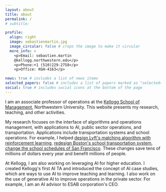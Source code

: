 ```yaml
---
layout: about
title: about
permalink: /
# subtitle: 

profile:
  align: right
  image: sebastienmartin.jpg
  image_circular: false # crops the image to make it circular
  more_info: >
    <p>Email: sebastien.martin
    @kellogg.northwestern.edu</p>
    <p>Phone:+1 (510)229-2758</p>
    <p>Office: KGH-4163</p>

news: true # includes a list of news items
selected_papers: false # includes a list of papers marked as "selected={true}"
social: true # includes social icons at the bottom of the page
---
```


I am an associate professor of operations at the [Kellogg School of Management](https://www.kellogg.northwestern.edu/), Northwestern University. This website presents my research, teaching, and other activities.

My research focuses on the interface of algorithms and operations management, with applications to AI, public sector operations, and transportation.  Applications include transportation systems and school operations. For example, I helped [design Lyft's matching algorithm with reinforcement learning](https://www.youtube.com/watch?v=AUEvoqR3D3M), [redesign Boston's school transportation system](http://online.wsj.com/public/resources/documents/print/WSJ_-A002-20170812.pdf), [change the school schedules of San Francisco](https://papers.ssrn.com/sol3/papers.cfm?abstract_id=4324076). These changes save tens of millions of dollars every year and benefit millions of people.

At Kellogg, I am also working on leveraging AI for higher education. I created Kellogg's first AI TA and introduced the concept of AI case studies, which are ways to use AI to improve teaching and learning. I also work on the use of generative AI to improve operations in the private sector. For example, I am an AI advisor to ESAB corporation's CEO.
